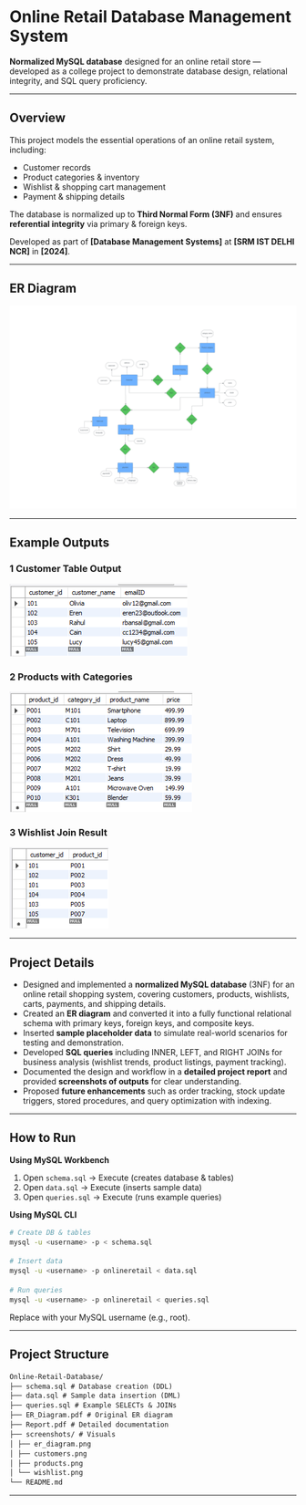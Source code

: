 #  Online Retail Database Management System

**Normalized MySQL database** designed for an online retail store — developed as a college project to demonstrate database design, relational integrity, and SQL query proficiency.

---

##  Overview
This project models the essential operations of an online retail system, including:
- Customer records  
- Product categories & inventory  
- Wishlist & shopping cart management  
- Payment & shipping details  

The database is normalized up to **Third Normal Form (3NF)** and ensures **referential integrity** via primary & foreign keys.  

Developed as part of **[Database Management Systems]** at **[SRM IST DELHI NCR]** in **[2024]**.

---

##  ER Diagram
![ER Diagram](screenshots/er_diagram.jpg)

---

##  Example Outputs

### 1️ Customer Table Output
![Customers Output](screenshots/customer.png)

### 2️ Products with Categories
![Products Output](screenshots/products.png)

### 3️ Wishlist Join Result
![Wishlist Output](screenshots/wishlist.png)

---

##  Project Details

- Designed and implemented a **normalized MySQL database** (3NF) for an online retail shopping system, covering customers, products, wishlists, carts, payments, and shipping details.  
- Created an **ER diagram** and converted it into a fully functional relational schema with primary keys, foreign keys, and composite keys.  
- Inserted **sample placeholder data** to simulate real-world scenarios for testing and demonstration.  
- Developed **SQL queries** including INNER, LEFT, and RIGHT JOINs for business analysis (wishlist trends, product listings, payment tracking).  
- Documented the design and workflow in a **detailed project report** and provided **screenshots of outputs** for clear understanding.  
- Proposed **future enhancements** such as order tracking, stock update triggers, stored procedures, and query optimization with indexing.  

---

##  How to Run

**Using MySQL Workbench**
1. Open `schema.sql` → Execute (creates database & tables)
2. Open `data.sql` → Execute (inserts sample data)
3. Open `queries.sql` → Execute (runs example queries)

**Using MySQL CLI**
```bash
# Create DB & tables
mysql -u <username> -p < schema.sql

# Insert data
mysql -u <username> -p onlineretail < data.sql

# Run queries
mysql -u <username> -p onlineretail < queries.sql

```
Replace <username> with your MySQL username (e.g., root).

---

##  Project Structure

```txt
Online-Retail-Database/
├── schema.sql # Database creation (DDL)
├── data.sql # Sample data insertion (DML)
├── queries.sql # Example SELECTs & JOINs
├── ER_Diagram.pdf # Original ER diagram
├── Report.pdf # Detailed documentation
├── screenshots/ # Visuals
│ ├── er_diagram.png
│ ├── customers.png
│ ├── products.png
│ └── wishlist.png
└── README.md
```

---




